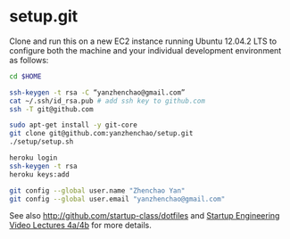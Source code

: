 setup.git
=========
Clone and run this on a new EC2 instance running Ubuntu 12.04.2 LTS to
configure both the machine and your individual development environment as
follows:

```sh
cd $HOME

ssh-keygen -t rsa -C “yanzhenchao@gmail.com”
cat ~/.ssh/id_rsa.pub # add ssh key to github.com
ssh -T git@github.com

sudo apt-get install -y git-core
git clone git@github.com:yanzhenchao/setup.git
./setup/setup.sh   

heroku login
ssh-keygen -t rsa
heroku keys:add

git config --global user.name "Zhenchao Yan"
git config --global user.email "yanzhenchao@gmail.com"
```

See also http://github.com/startup-class/dotfiles and
[Startup Engineering Video Lectures 4a/4b](https://class.coursera.org/startup-001/lecture/index)
for more details.





